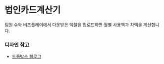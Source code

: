 # 법인카드계산기

팀원 수와 비즈플레이에서 다운받은 엑셀을 업로드하면 월별 사용액과 차액을 계산합니다. 

### 디자인 참고
- [드롭박스 블로그](https://blog.dropbox.com/)
